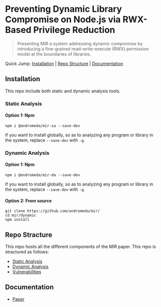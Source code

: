 # Preventing Dynamic Library Compromise on Node.js via RWX-Based Privilege Reduction
> Presenting MIR a system addressing dynamic compromise by introducing a fine-grained read-write-execute (RWX) permission model at the boundaries of libraries.

Quick Jump: [Installation](#installation) | [Repo Structure](#repo-stracture) | [Documentation](#documentation)

## Installation
This repo include both static and dynamic analysis tools. 

### Static Analysis

#### Option 1: Npm
```Shell
npm i @andromeda/mir-sa --save-dev
```
If you want to install globally, so as to analyzing any program or library in the system, replace `--save-dev` with `-g`.

### Dynamic Analysis

#### Option 1: Npm
```Shell
npm i @andromeda/mir-da --save-dev
```

If you want to install globally, so as to analyzing any program or library in the system, replace `--save-dev` with `-g`.

#### Option 2: From source
```Shell 
git clone https://github.com/andromeda/mir/
cd mir/dynamic
npm install
```

## Repo Stracture

This repo hosts all the different components of the MIR paper. This repo is stractured as follows:

* [Static Analysis](./static)
* [Dynamic Analysis](./dynamic)
* [Vulnerabilities](./vulnerabilities)

## Documentation

* [Paper](http://nikos.vasilak.is/p/mir:ccs:2021.pdf)
